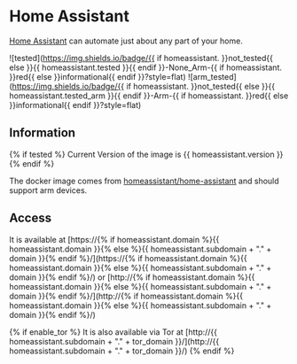 # Home Assistant

[Home Assistant](https://www.home-assistant.io/) can automate just about any part of your home.

![tested](https://img.shields.io/badge/{{ if homeassistant. }}not_tested{{ else }}{{ homeassistant.tested }}{{ endif }}-None_Arm-{{ if homeassistant. }}red{{ else }}informational{{ endif }}?style=flat)
![arm_tested](https://img.shields.io/badge/{{ if homeassistant. }}not_tested{{ else }}{{ homeassistant.tested_arm }}{{ endif }}-Arm-{{ if homeassistant. }}red{{ else }}informational{{ endif }}?style=flat)

## Information

{% if tested %}
Current Version of the image is {{ homeassistant.version }}
{% endif %}

The docker image comes from [homeassistant/home-assistant](https://hub.docker.com/r/homeassistant/home-assistant) and should support arm devices.

## Access

It is available at [https://{% if homeassistant.domain %}{{ homeassistant.domain }}{% else %}{{ homeassistant.subdomain + "." + domain }}{% endif %}/](https://{% if homeassistant.domain %}{{ homeassistant.domain }}{% else %}{{ homeassistant.subdomain + "." + domain }}{% endif %}/) or [http://{% if homeassistant.domain %}{{ homeassistant.domain }}{% else %}{{ homeassistant.subdomain + "." + domain }}{% endif %}/](http://{% if homeassistant.domain %}{{ homeassistant.domain }}{% else %}{{ homeassistant.subdomain + "." + domain }}{% endif %}/)

{% if enable_tor %}
It is also available via Tor at [http://{{ homeassistant.subdomain + "." + tor_domain }}/](http://{{ homeassistant.subdomain + "." + tor_domain }}/)
{% endif %}
